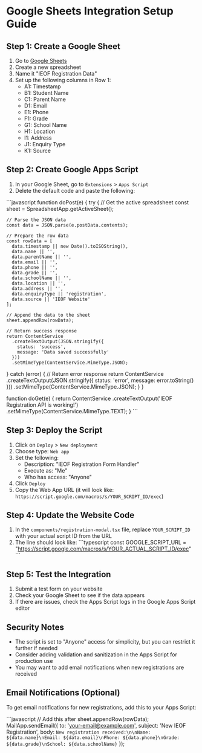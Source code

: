 # Google Sheets Integration Setup Guide
##
## Step 1: Create a Google Sheet

1. Go to [Google Sheets](https://sheets.google.com)
2. Create a new spreadsheet
3. Name it "IEOF Registration Data"
4. Set up the following columns in Row 1:
   - A1: Timestamp
   - B1: Student Name
   - C1: Parent Name
   - D1: Email
   - E1: Phone
   - F1: Grade
   - G1: School Name
   - H1: Location
   - I1: Address
   - J1: Enquiry Type
   - K1: Source

## Step 2: Create Google Apps Script

1. In your Google Sheet, go to `Extensions` > `Apps Script`
2. Delete the default code and paste the following:

\`\`\`javascript
function doPost(e) {
  try {
    // Get the active spreadsheet
    const sheet = SpreadsheetApp.getActiveSheet();
    
    // Parse the JSON data
    const data = JSON.parse(e.postData.contents);
    
    // Prepare the row data
    const rowData = [
      data.timestamp || new Date().toISOString(),
      data.name || '',
      data.parentName || '',
      data.email || '',
      data.phone || '',
      data.grade || '',
      data.schoolName || '',
      data.location || '',
      data.address || '',
      data.enquiryType || 'registration',
      data.source || 'IEOF Website'
    ];
    
    // Append the data to the sheet
    sheet.appendRow(rowData);
    
    // Return success response
    return ContentService
      .createTextOutput(JSON.stringify({
        status: 'success',
        message: 'Data saved successfully'
      }))
      .setMimeType(ContentService.MimeType.JSON);
      
  } catch (error) {
    // Return error response
    return ContentService
      .createTextOutput(JSON.stringify({
        status: 'error',
        message: error.toString()
      }))
      .setMimeType(ContentService.MimeType.JSON);
  }
}

function doGet(e) {
  return ContentService
    .createTextOutput('IEOF Registration API is working!')
    .setMimeType(ContentService.MimeType.TEXT);
}
\`\`\`

## Step 3: Deploy the Script

1. Click on `Deploy` > `New deployment`
2. Choose type: `Web app`
3. Set the following:
   - Description: "IEOF Registration Form Handler"
   - Execute as: "Me"
   - Who has access: "Anyone"
4. Click `Deploy`
5. Copy the Web App URL (it will look like: `https://script.google.com/macros/s/YOUR_SCRIPT_ID/exec`)

## Step 4: Update the Website Code

1. In the `components/registration-modal.tsx` file, replace `YOUR_SCRIPT_ID` with your actual script ID from the URL
2. The line should look like:
   \`\`\`typescript
   const GOOGLE_SCRIPT_URL = "https://script.google.com/macros/s/YOUR_ACTUAL_SCRIPT_ID/exec"
   \`\`\`

## Step 5: Test the Integration

1. Submit a test form on your website
2. Check your Google Sheet to see if the data appears
3. If there are issues, check the Apps Script logs in the Google Apps Script editor

## Security Notes

- The script is set to "Anyone" access for simplicity, but you can restrict it further if needed
- Consider adding validation and sanitization in the Apps Script for production use
- You may want to add email notifications when new registrations are received

## Email Notifications (Optional)

To get email notifications for new registrations, add this to your Apps Script:

\`\`\`javascript
// Add this after sheet.appendRow(rowData);
MailApp.sendEmail({
  to: 'your-email@example.com',
  subject: 'New IEOF Registration',
  body: `New registration received:\n\nName: ${data.name}\nEmail: ${data.email}\nPhone: ${data.phone}\nGrade: ${data.grade}\nSchool: ${data.schoolName}`
});
